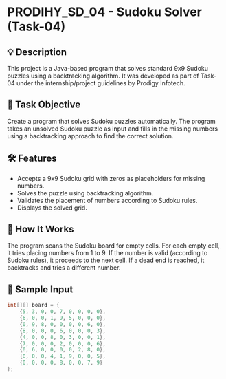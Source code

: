 # PRODIHY_SD_04 - Sudoku Solver (Task-04)

## 💡 Description

This project is a Java-based program that solves standard 9x9 Sudoku puzzles using a backtracking algorithm. It was developed as part of Task-04 under the internship/project guidelines by Prodigy Infotech.

## 🧩 Task Objective

Create a program that solves Sudoku puzzles automatically. The program takes an unsolved Sudoku puzzle as input and fills in the missing numbers using a backtracking approach to find the correct solution.

## 🛠 Features

- Accepts a 9x9 Sudoku grid with zeros as placeholders for missing numbers.
- Solves the puzzle using backtracking algorithm.
- Validates the placement of numbers according to Sudoku rules.
- Displays the solved grid.

## 📌 How It Works

The program scans the Sudoku board for empty cells. For each empty cell, it tries placing numbers from 1 to 9. If the number is valid (according to Sudoku rules), it proceeds to the next cell. If a dead end is reached, it backtracks and tries a different number.

## 🧪 Sample Input

```java
int[][] board = {
    {5, 3, 0, 0, 7, 0, 0, 0, 0},
    {6, 0, 0, 1, 9, 5, 0, 0, 0},
    {0, 9, 8, 0, 0, 0, 0, 6, 0},
    {8, 0, 0, 0, 6, 0, 0, 0, 3},
    {4, 0, 0, 8, 0, 3, 0, 0, 1},
    {7, 0, 0, 0, 2, 0, 0, 0, 6},
    {0, 6, 0, 0, 0, 0, 2, 8, 0},
    {0, 0, 0, 4, 1, 9, 0, 0, 5},
    {0, 0, 0, 0, 8, 0, 0, 7, 9}
};
